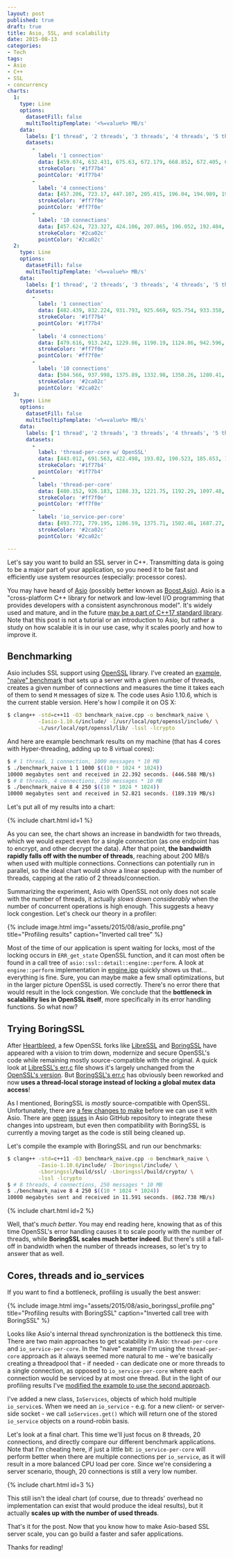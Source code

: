 ```yaml
---
layout: post
published: true
draft: true
title: Asio, SSL, and scalability
date: 2015-08-13
categories:
- Tech
tags:
- Asio
- C++
- SSL
- concurrency
charts:
  1:
    type: Line
    options:
      datasetFill: false
      multiTooltipTemplate: '<%=value%> MB/s'
    data:
      labels: ['1 thread', '2 threads', '3 threads', '4 threads', '5 threads', '6 threads', '7 threads', '8 threads']
      datasets:
        -
          label: '1 connection'
          data: [459.074, 632.431, 675.63, 672.179, 668.852, 672.405, 673.355, 670.691]
          strokeColor: '#1f77b4'
          pointColor: '#1f77b4'
        -
          label: '4 connections'
          data: [457.206, 723.17, 447.107, 205.415, 196.04, 194.989, 192.864, 193.013]
          strokeColor: '#ff7f0e'
          pointColor: '#ff7f0e'
        -
          label: '10 connections'
          data: [457.624, 723.327, 424.106, 207.065, 196.052, 192.404, 193.633, 194.382]
          strokeColor: '#2ca02c'
          pointColor: '#2ca02c'
  2:
    type: Line
    options:
      datasetFill: false
      multiTooltipTemplate: '<%=value%> MB/s'
    data:
      labels: ['1 thread', '2 threads', '3 threads', '4 threads', '5 threads', '6 threads', '7 threads', '8 threads']
      datasets:
        -
          label: '1 connection'
          data: [482.439, 832.224, 931.793, 925.669, 925.754, 933.358, 867.83, 834.028]
          strokeColor: '#1f77b4'
          pointColor: '#1f77b4'
        -
          label: '4 connections'
          data: [479.616, 913.242, 1229.86, 1190.19, 1124.86, 942.596, 891.663, 864.902]
          strokeColor: '#ff7f0e'
          pointColor: '#ff7f0e'
        -
          label: '10 connections'
          data: [504.566, 937.998, 1375.89, 1332.98, 1350.26, 1280.41, 1057.75, 977.517]
          strokeColor: '#2ca02c'
          pointColor: '#2ca02c'
  3:
    type: Line
    options:
      datasetFill: false
      multiTooltipTemplate: '<%=value%> MB/s'
    data:
      labels: ['1 thread', '2 threads', '3 threads', '4 threads', '5 threads', '6 threads', '7 threads', '8 threads']
      datasets:
        -
          label: 'thread-per-core w/ OpenSSL'
          data: [443.012, 691.563, 422.498, 193.02, 190.523, 185.653, 189.007, 191.928]
          strokeColor: '#1f77b4'
          pointColor: '#1f77b4'
        -
          label: 'thread-per-core'
          data: [480.152, 926.183, 1288.33, 1221.75, 1192.29, 1097.48, 890.274, 875.254]
          strokeColor: '#ff7f0e'
          pointColor: '#ff7f0e'
        -
          label: 'io_service-per-core'
          data: [493.772, 779.195, 1286.59, 1375.71, 1502.46, 1687.27, 1821.33, 1620.35]
          strokeColor: '#2ca02c'
          pointColor: '#2ca02c'

---
```


Let's say you want to build an SSL server in C++. Transmitting data is going to
be a major part of your application, so you need it to be fast and efficiently
use system resources (especially: processor cores).

You may have heard of [Asio] \(possibly better known as [Boost.Asio]). Asio is a
"cross-platform C++ library for network and low-level I/O programming that
provides developers with a consistent asynchronous model". It's widely used and
mature, and in the future [may be a part of C++17 standard library][n4370]. Note
that this post is not a tutorial or an introduction to Asio, but rather a study
on how scalable it is in our use case, why it scales poorly and how to improve
it.

## Benchmarking

Asio includes SSL support using [OpenSSL] library. I've created an [example,
"naive" benchmark][benchmark_naive] that sets up a server with a given number of
threads, creates a given number of connections and measures the time it takes
each of them to send `M` messages of size `N`. The code uses Asio 1.10.6, which
is the current stable version. Here's how I compile it on OS X:

```sh
$ clang++ -std=c++11 -O3 benchmark_naive.cpp -o benchmark_naive \
          -Iasio-1.10.6/include/ -I/usr/local/opt/openssl/include/ \
          -L/usr/local/opt/openssl/lib/ -lssl -lcrypto
```

And here are example benchmark results on my machine (that has 4 cores with
Hyper-threading, adding up to 8 virtual cores):

```sh
$ # 1 thread, 1 connection, 1000 messages * 10 MB
$ ./benchmark_naive 1 1 1000 $((10 * 1024 * 1024))
10000 megabytes sent and received in 22.392 seconds. (446.588 MB/s)
$ # 8 threads, 4 connections, 250 messages * 10 MB
$ ./benchmark_naive 8 4 250 $((10 * 1024 * 1024))
10000 megabytes sent and received in 52.821 seconds. (189.319 MB/s)
```

Let's put all of my results into a chart:

{% include chart.html id=1 %}

As you can see, the chart shows an increase in bandwidth for two threads, which
we would expect even for a single connection (as one endpoint has to encrypt,
and other decrypt the data). After that point, **the bandwidth rapidly falls off
with the number of threads**, reaching about 200 MB/s when used with multiple
connections. Connections can potentially run in parallel, so the ideal chart
would show a linear speedup with the number of threads, capping at the ratio of
2 threads/connection.

Summarizing the experiment, Asio with OpenSSL not only does not scale with the
number of threads, it actually *slows down considerably* when the number of
concurrent operations is high enough. This suggests a heavy lock congestion.
Let's check our theory in a profiler:

{% include image.html img="assets/2015/08/asio_profile.png" title="Profiling results" caption="Inverted call tree" %}

Most of the time of our application is spent waiting for locks, most of the
locking occurs in `ERR_get_state` OpenSSL function, and it can most often be
found in a call tree of `asio::ssl::detail::engine::perform`. A look at
`engine::perform` implementation in [engine.ipp] quickly shows us that...
everything is fine. Sure, you can maybe make a few small optimizations, but in
the larger picture OpenSSL is used correctly. There's no error there that would
result in the lock congestion. We conclude that the **bottleneck in scalability
lies in OpenSSL itself**, more specifically in its error handling functions. So
what now?

## Trying BoringSSL

After [Heartbleed], a few OpenSSL forks like [LibreSSL] and [BoringSSL] have
appeared with a vision to trim down, modernize and secure OpenSSL's code while
remaining mostly source-compatible with the original. A quick look at
[LibreSSL's err.c] file shows it's largely unchanged from the [OpenSSL's
version][OpenSSL's err.c]. But [BoringSSL's err.c] has obviously been reworked
and now **uses a thread-local storage instead of locking a global mutex data
access**!

As I mentioned, BoringSSL is *mostly* source-compatible with OpenSSL.
Unfortunately, there are [a few changes to make][asio_boringssl.patch] before we
can use it with Asio. There are [open][Asio #52] [issues][Asio #74] in Asio
GitHub repository to integrate these changes into upstream, but even then
compatibility with BoringSSL is currently a moving target as the code is still
being cleaned up.

Let's compile the example with BoringSSL and run our benchmarks:

```sh
$ clang++ -std=c++11 -O3 benchmark_naive.cpp -o benchmark_naive \
          -Iasio-1.10.6/include/ -Iboringssl/include/ \
          -Lboringssl/build/ssl/ -Lboringssl/build/crypto/ \
          -lssl -lcrypto
$ # 8 threads, 4 connections, 250 messages * 10 MB
$ ./benchmark_naive 8 4 250 $((10 * 1024 * 1024))
10000 megabytes sent and received in 11.591 seconds. (862.738 MB/s)
```

{% include chart.html id=2 %}

Well, that's *much better*. You may end reading here, knowing that as of this
time OpenSSL's error handling causes it to scale poorly with the number of
threads, while **BoringSSL scales much better indeed**. But there's still a
fall-off in bandwidth when the number of threads increases, so let's try to
answer that as well.

## Cores, threads and io_services

If you want to find a bottleneck, profiling is usually the best answer:

{% include image.html img="assets/2015/08/asio_boringssl_profile.png" title="Profiling results with BoringSSL" caption="Inverted call tree with BoringSSL" %}

Looks like Asio's internal thread synchronization is the bottleneck this time.
There are two main approaches to get scalability in Asio: `thread-per-core` and
`io_service-per-core`. In the "naive" example I'm using the `thread-per-core`
approach as it always seemed more natural to me - we're basically creating a
threadpool that - if needed - can dedicate one or more threads to a single
connection, as opposed to `io_service-per-core` where each connection would be
serviced by at most one thread. But in the light of our profiling results I've
[modified the example to use the second approach][benchmark_asio.cpp].

I've added a new class, `IoServices`, objects of which hold multiple
`io_service`s. When we need an `io_service` - e.g. for a new client- or
server-side socket - we call `ioServices.get()` which will return one of the
stored `io_service` objects on a round-robin basis.

Let's look at a final chart. This time we'll just focus on 8 threads, 20
connections, and directly compare our different benchmark applications. Note
that I'm cheating here, if just a little bit: `io_service-per-core` will perform
better when there are multiple connections per `io_service`, as it will result
in a more balanced CPU load per core. Since we're considering a server scenario,
though, 20 connections is still a very low number.

{% include chart.html id=3 %}

This still isn't the ideal chart (of course, due to threads' overhead no
implementation can exist that would produce the ideal results), but it actually
**scales up with the number of used threads**.

That's it for the post. Now that you know how to make Asio-based SSL server
scale, you can go build a faster and safer applications.

Thanks for reading!

[Asio]: https://think-async.com
[Boost.Asio]: http://www.boost.org/doc/libs/1_58_0/doc/html/boost_asio.html
[n4370]: http://www.open-std.org/jtc1/sc22/wg21/docs/papers/2015/n4370.html
[OpenSSL]: https://www.openssl.org
[benchmark_naive]: https://gist.github.com/kzemek/9f7a8d94171197a9f88e
[engine.ipp]: https://github.com/chriskohlhoff/asio/blob/asio-1-10-6/asio/include/asio/ssl/detail/impl/engine.ipp#L233
[Heartbleed]: https://en.wikipedia.org/wiki/Heartbleed
[LibreSSL]: http://www.libressl.org
[BoringSSL]: https://boringssl.googlesource.com/boringssl
[LibreSSL's err.c]: https://github.com/libressl/libressl/blob/ba04546060b835e279c0e8a26261e73a1964927c/src/crypto/err/err.c
[OpenSSL's err.c]: https://github.com/openssl/openssl/blob/OpenSSL_1_0_2d/crypto/err/err.c
[BoringSSL's err.c]: https://boringssl.googlesource.com/boringssl/+/74279b63428d9b25052207dd81121b67a847c20e/crypto/err/err.c
[asio_boringssl.patch]: https://gist.github.com/kzemek/37aa2a2138b2651f2c55
[Asio #52]: https://github.com/chriskohlhoff/asio/issues/52
[Asio #74]: https://github.com/chriskohlhoff/asio/issues/74
[benchmark_asio.cpp]: https://gist.github.com/kzemek/166e2af5f799d4f833a3
